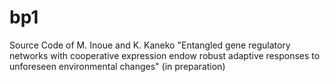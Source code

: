 # bp1
Source Code of M. Inoue and K. Kaneko "Entangled gene regulatory networks with cooperative expression endow robust adaptive responses to unforeseen environmental changes" (in preparation)
